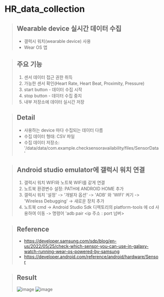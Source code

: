 # HR_data_collection
> ## Wearable device 실시간 데이터 수집
> - 갤럭시 워치(wearable device) 사용
> - Wear OS 앱

> ## 주요 기능
> 1) 센서 데이터 접근 권한 취득
> 2) 가능한 센서 확인(Heart Rate, Heart Beat, Proximity, Pressure)
> 3) start button - 데이터 수집 시작
> 4) stop button - 데이터 수집 중지
> 5) 내부 저장소에 데이터 실시간 저장

> ## Detail
> - 사용하는 device 마다 수집되는 데이터 다름
> - 수집 데이터 형태: CSV 파일
> - 수집 데이터 저장소: '/data/data/com.example.checksensoravailability/files/SensorData'

> ## Android studio emulator에 갤럭시 워치 연결
> 1) 갤럭시 워치 WIFI와 노트북 WIFI를 같게 연결
> 2) 노트북 환경변수 설정: PATH에 ANDROID HOME 추가
> 3) 갤럭시 워치 '설정' -> '개발자 옵션' -> 'ADB' 와 'WIFI' 켜기 -> 'Wireless Debugging' -> 새로운 장치 추가
> 4) 노트북 cmd -> Android Studio Sdk 디렉토리의 platform-tools 에 cd 사용하여 이동 -> 명령어 'adb pair <ip 주소 : port 넘버>


> ## Reference
> - https://developer.samsung.com/sdp/blog/en-us/2022/05/25/check-which-sensor-you-can-use-in-galaxy-watch-running-wear-os-powered-by-samsung
> - https://developer.android.com/reference/android/hardware/Sensor

> ## Result
> ![image](https://github.com/oosedus/HR_data_collection/assets/117005656/76474947-26b4-4a80-9743-39e12bcd6868)
> ![image](https://github.com/oosedus/HR_data_collection/assets/117005656/4c1bb738-e28d-4213-93ae-597a545d2cf2)

